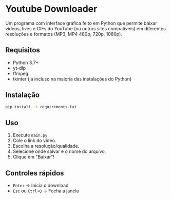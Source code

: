 # Youtube Downloader

Um programa com interface gráfica feito em Python que permite baixar vídeos, lives e GIFs do YouTube (ou outros sites compatíveis) em diferentes resoluções e formatos (MP3, MP4 480p, 720p, 1080p).

## Requisitos

- Python 3.7+
- yt-dlp
- ffmpeg
- tkinter (já incluso na maioria das instalações do Python)

## Instalação

```bash
pip install -r requirements.txt
```

## Uso

1. Execute `main.py`
2. Cole o link do vídeo.
3. Escolha a resolução/qualidade.
4. Selecione onde salvar e o nome do arquivo.
5. Clique em "Baixar"!

## Controles rápidos

- `Enter` → Inicia o download
- `Esc` ou `Ctrl+Q` → Fecha a janela
